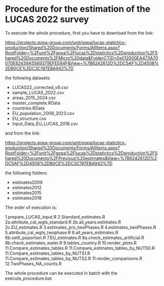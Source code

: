 # Procedure for the estimation of the LUCAS 2022 survey

To execute the whole procedure, first you have to download from the link:

https://projects.gopa-group.com/unit/gopa/lucas-statictics-production/Shared%20Documents/Forms/AllItems.aspx?RootFolder=%2Funit%2Fgopa%2Flucas%2Dstatictics%2Dproduction%2FShared%20Documents%2FMicro%20data&FolderCTID=0x012000EA473A70070E82439A5569379EFEE84F&View=%7B6242612D%2DC5AF%2D4508%2DB0CE%2DC3C197EBA942%7D

the following datasets:

- LUCAS22_corrected_v8.csv
- sample_LUCAS_2022.csv
- areas_2015_2024.csv
- master_complete.RData
- countries.RData
- EU_population_2009_2023.csv
- EU_structure.csv
- Input_Data_EU_LUCAS_2018.csv


and from the link:

https://projects.gopa-group.com/unit/gopa/lucas-statictics-production/Shared%20Documents/Forms/AllItems.aspx?RootFolder=%2Funit%2Fgopa%2Flucas%2Dstatictics%2Dproduction%2FShared%20Documents%2FPrevious%20estimates&View=%7B6242612D%2DC5AF%2D4508%2DB0CE%2DC3C197EBA942%7D

the following folders:

- estimates2009
- estimates2012
- estimates2015
- estimates2018

The order of execution is:

1.prepare_LUCAS_input.R
2.Standard_estimates.R
2a.attribute_cal_wgts_standard.R
2b.all_years.estimates.R
2c.EU_estimates.R
3.estimates_pro_twoPhases.R
4.estimates_twoPhases.R
5.attribute_cal_wgts_twophase.R
6.all_years_estimates.R
6b.settl_poportion.R
7.EU_estimates.R
8a.check_estimates_artificial.R
8b.check_estimates_water.R
9.tables_country.R
10.render_plots.R
11.Compare_estimates_tables.R
11.Compare_estimates_tables_by_NUTS0.R
11.Compare_estimates_tables_by_NUTS1.R
11.Compare_estimates_tables_by_NUTS2.R
11.render_comparisons.R
12.TwoPhases_NA_counts.R

The whole procedure can be executed in batch with the execute_procedure.bat
